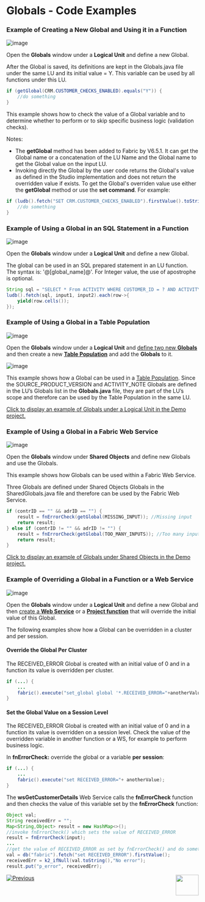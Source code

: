 # Globals - Code Examples

### Example of Creating a New Global and Using it in a Function

<studio>

![image](images/08_04_01_NEW_GLOBAL.png)

</studio>

Open the **Globals** window under a **Logical Unit** and define a new Global.

After the Global is saved, its definitions are kept in the Globals.java file under the same LU and its initial value = Y. This variable can be used by all functions under this LU.

~~~java
if (getGlobal(CRM.CUSTOMER_CHECKS_ENABLED).equals("Y")) {
	//do something
}
~~~


This example shows how to check the value of a Global variable and to determine whether to perform or to skip specific business logic (validation checks).

Notes: 
- The **getGlobal** method has been added to Fabric by V6.5.1. It can get the Global name or a concatenation of the LU Name and the Global name to get the Global value on the input LU.
- Invoking directly the Global by the user code returns the Global's value as defined in the Studio implementation and does not return the overridden value if exists. To get the Global's overriden value use either the **getGlobal** method or use the **set command**. For example:
~~~java
if (ludb().fetch("SET CRM.CUSTOMER_CHECKS_ENABLED").firstValue().toString().equals("Y")) {
	//do something
}
~~~

### Example of Using a Global in an SQL Statement in a Function

<studio>

![image](images/08_04_06_global_in_sql.PNG)

</studio>

Open the **Globals** window under a **Logical Unit** and define a new Global.

The global can be used in an SQL prepared statement in an LU function. The syntax is: '@[global_name]@'. For Integer value, the use of apostrophe is optional.

~~~java
String sql = "SELECT * From ACTIVITY WHERE CUSTOMER_ID = ? AND ACTIVITY_ID = ? AND NEW_NOTE_IND = @NEW_IND@";
ludb().fetch(sql, input1, input2).each(row->{
    yield(row.cells());
});
~~~

<studio>

### Example of Using a Global in a Table Population

![image](images/08_04_02_TABLE_POPULATION.png)

Open the **Globals** window under a **Logical Unit** and [define two new **Globals**](/articles/08_globals/01_globals_overview.md) and then create a new [**Table Population**](/articles/07_table_population/01_table_population_overview.md) and add the **Globals** to it.

![image](images/08_04_03_new_Table_Population.png)

This example shows how a Global can be used in a [Table Population](/articles/07_table_population/01_table_population_overview.md). Since the SOURCE_PRODUCT_VERSION and ACTIVITY_NOTE Globals are defined in the LU’s Globals list in the **Globals.java** file, they are part of the LU’s scope and therefore can be used by the Table Population in the same LU.

[Click to display an example of Globals under a Logical Unit in the Demo project.](/articles/demo_project/README.md)

</studio>

### Example of Using a Global in a Fabric Web Service

<studio>

![image](images/08_04_04_GLOBAL_IN_WS.png)

</studio>

Open the **Globals** window under **Shared Objects** and define new Globals and use the Globals.

This example shows how Globals can be used within a Fabric Web Service.

Three Globals are defined under Shared Objects Globals in the SharedGlobals.java file and therefore can be used by the Fabric Web Service.

~~~java
if (contrID == "" && adrID == "") {
	result = fnErrorCheck(getGlobal(MISSING_INPUT)); //Missing input
	return result;	
} else if (contrID != "" && adrID != "") {
	result = fnErrorCheck(getGlobal(TOO_MANY_INPUTS)); //Too many inputs
	return result;
}
~~~


[Click to display an example of Globals under Shared Objects in the Demo project.](/articles/demo_project/README.md)

### Example of Overriding a Global in a Function or a Web Service

<studio>

![image](images/08_04_05_FUNC_OR_WS.png)

</studio>

Open the **Globals** window under a **Logical Unit** and define a new Global and then [create a **Web Service**](/articles/15_web_services_and_graphit/03_create_a_web_service.md#creating-a-web-service) or a [**Project function**](/articles/07_table_population/08_project_functions.md) that will override the initial value of this Global.

The following examples show how a Global can be overridden in a cluster and per session.

#### Override the Global Per Cluster
The RECEIVED_ERROR Global is created with an initial value of 0 and in a function its value is overridden per cluster.

~~~java
if (...) {
	...
	fabric().execute("set_global global '*.RECEIVED_ERROR="+anotherValue+"'");
}
~~~


#### Set the Global Value on a Session Level

The RECEIVED_ERROR Global is created with an initial value of 0 and in a function its value is overridden on a session level. Check the value of the overridden variable in another function or a WS, for example to perform business logic. 

In **fnErrorCheck:** override the global or a variable **per session**:

~~~java
if (...) {
	...
    fabric().execute("set RECEIVED_ERROR="+ anotherValue);
}
~~~


The **wsGetCustomerDetails** Web Service calls the **fnErrorCheck** function and then checks the value of this variable set by the **fnErrorCheck** function:

~~~java
Object val;
String receivedErr = "";
Map<String,Object> result = new HashMap<>(); 
//invoke fnErrorCheck() which sets the value of RECEIVED_ERROR
result = fnErrorCheck(input); 
...
//get the value of RECEIVED_ERROR as set by fnErrorCheck() and do something...
val = db("fabric").fetch("set RECEIVED_ERROR").firstValue();
receivedErr = k2_ifNull(val.toString(),"No error");
result.put("p_error", receivedErr);
~~~



[![Previous](/articles/images/Previous.png)](/articles/08_globals/03_set_globals.md)  [<img align="right" width="60" height="54" src="/articles/images/Next.png">](/articles/08_globals/05_globals_overrides_priorities.md)



